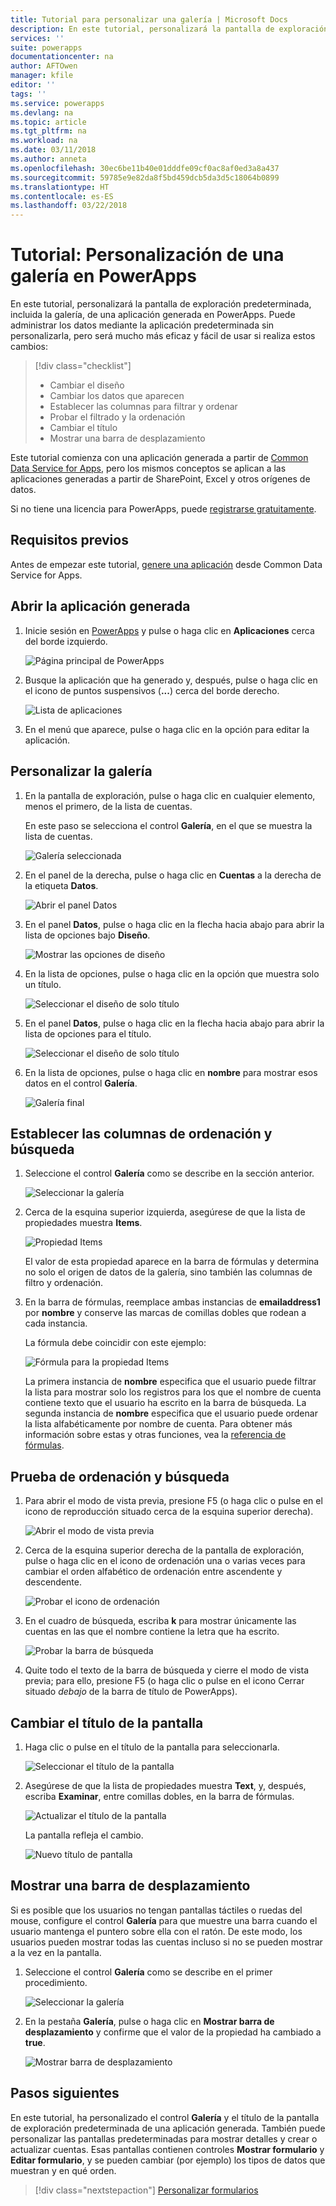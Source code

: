 ```yaml
---
title: Tutorial para personalizar una galería | Microsoft Docs
description: En este tutorial, personalizará la pantalla de exploración predeterminada, incluida la galería, de una aplicación generada en PowerApps.
services: ''
suite: powerapps
documentationcenter: na
author: AFTOwen
manager: kfile
editor: ''
tags: ''
ms.service: powerapps
ms.devlang: na
ms.topic: article
ms.tgt_pltfrm: na
ms.workload: na
ms.date: 03/11/2018
ms.author: anneta
ms.openlocfilehash: 30ec6be11b40e01dddfe09cf0ac8af0ed3a8a437
ms.sourcegitcommit: 59785e9e82da8f5bd459dcb5da3d5c18064b0899
ms.translationtype: HT
ms.contentlocale: es-ES
ms.lasthandoff: 03/22/2018
---
```

# <a name="tutorial-customize-a-gallery-in-powerapps"></a>Tutorial: Personalización de una galería en PowerApps
En este tutorial, personalizará la pantalla de exploración predeterminada, incluida la galería, de una aplicación generada en PowerApps. Puede administrar los datos mediante la aplicación predeterminada sin personalizarla, pero será mucho más eficaz y fácil de usar si realiza estos cambios:

> [!div class="checklist"]
> * Cambiar el diseño
> * Cambiar los datos que aparecen
> * Establecer las columnas para filtrar y ordenar
> * Probar el filtrado y la ordenación
> * Cambiar el título
> * Mostrar una barra de desplazamiento

Este tutorial comienza con una aplicación generada a partir de [Common Data Service for Apps](../common-data-service/data-platform-intro.md), pero los mismos conceptos se aplican a las aplicaciones generadas a partir de SharePoint, Excel y otros orígenes de datos. 

Si no tiene una licencia para PowerApps, puede [registrarse gratuitamente](../signup-for-powerapps.md).

## <a name="prerequisites"></a>Requisitos previos
Antes de empezar este tutorial, [genere una aplicación](data-platform-create-app.md) desde Common Data Service for Apps.

## <a name="open-the-generated-app"></a>Abrir la aplicación generada
1. Inicie sesión en [PowerApps](https://web.powerapps.com) y pulse o haga clic en **Aplicaciones** cerca del borde izquierdo.

    ![Página principal de PowerApps](./media/customize-layout-sharepoint/sign-in.png)

1. Busque la aplicación que ha generado y, después, pulse o haga clic en el icono de puntos suspensivos (**...**) cerca del borde derecho.

    ![Lista de aplicaciones](./media/customize-layout-sharepoint/open-for-edit.png)

1. En el menú que aparece, pulse o haga clic en la opción para editar la aplicación. 

## <a name="customize-the-gallery"></a>Personalizar la galería
1. En la pantalla de exploración, pulse o haga clic en cualquier elemento, menos el primero, de la lista de cuentas.

    En este paso se selecciona el control **Galería**, en el que se muestra la lista de cuentas.

    ![Galería seleccionada](./media/customize-layout-sharepoint/select-gallery.png)

1. En el panel de la derecha, pulse o haga clic en **Cuentas** a la derecha de la etiqueta **Datos**.

    ![Abrir el panel **Datos**](./media/customize-layout-sharepoint/open-data-pane.png)

1. En el panel **Datos**, pulse o haga clic en la flecha hacia abajo para abrir la lista de opciones bajo **Diseño**.

    ![Mostrar las opciones de diseño](./media/customize-layout-sharepoint/show-layouts.png)

1. En la lista de opciones, pulse o haga clic en la opción que muestra solo un título.

    ![Seleccionar el diseño de solo título](./media/customize-layout-sharepoint/choose-layout.png)

1. En el panel **Datos**, pulse o haga clic en la flecha hacia abajo para abrir la lista de opciones para el título.

    ![Seleccionar el diseño de solo título](./media/customize-layout-sharepoint/show-title-options.png)

1. En la lista de opciones, pulse o haga clic en **nombre** para mostrar esos datos en el control **Galería**.

    ![Galería final](./media/customize-layout-sharepoint/final-gallery.png)


## <a name="set-the-sort-and-search-columns"></a>Establecer las columnas de ordenación y búsqueda
1. Seleccione el control **Galería** como se describe en la sección anterior.

    ![Seleccionar la galería](./media/customize-layout-sharepoint/select-gallery-title.png)

2. Cerca de la esquina superior izquierda, asegúrese de que la lista de propiedades muestra **Items**.

    ![Propiedad Items](./media/customize-layout-sharepoint/items-property.png)

    El valor de esta propiedad aparece en la barra de fórmulas y determina no solo el origen de datos de la galería, sino también las columnas de filtro y ordenación.

1. En la barra de fórmulas, reemplace ambas instancias de **emailaddress1** por **nombre** y conserve las marcas de comillas dobles que rodean a cada instancia.

    La fórmula debe coincidir con este ejemplo:

    ![Fórmula para la propiedad Items](./media/customize-layout-sharepoint/items-value.png)

    La primera instancia de **nombre** especifica que el usuario puede filtrar la lista para mostrar solo los registros para los que el nombre de cuenta contiene texto que el usuario ha escrito en la barra de búsqueda. La segunda instancia de **nombre** especifica que el usuario puede ordenar la lista alfabéticamente por nombre de cuenta. Para obtener más información sobre estas y otras funciones, vea la [referencia de fórmulas](formula-reference.md).

## <a name="test-sorting-and-searching"></a>Prueba de ordenación y búsqueda
1. Para abrir el modo de vista previa, presione F5 (o haga clic o pulse en el icono de reproducción situado cerca de la esquina superior derecha).

    ![Abrir el modo de vista previa](./media/customize-layout-sharepoint/open-preview.png)

1. Cerca de la esquina superior derecha de la pantalla de exploración, pulse o haga clic en el icono de ordenación una o varias veces para cambiar el orden alfabético de ordenación entre ascendente y descendente.

    ![Probar el icono de ordenación](./media/customize-layout-sharepoint/sort-button.png)

1. En el cuadro de búsqueda, escriba **k** para mostrar únicamente las cuentas en las que el nombre contiene la letra que ha escrito.

    ![Probar la barra de búsqueda](./media/customize-layout-sharepoint/test-filter.png)

1. Quite todo el texto de la barra de búsqueda y cierre el modo de vista previa; para ello, presione F5 (o haga clic o pulse en el icono Cerrar situado *debajo* de la barra de título de PowerApps).

## <a name="change-the-title-of-the-screen"></a>Cambiar el título de la pantalla
1. Haga clic o pulse en el título de la pantalla para seleccionarla.

    ![Seleccionar el título de la pantalla](./media/customize-layout-sharepoint/select-title.png)

1. Asegúrese de que la lista de propiedades muestra **Text**, y, después, escriba **Examinar**, entre comillas dobles, en la barra de fórmulas.

    ![Actualizar el título de la pantalla](./media/customize-layout-sharepoint/change-screen-title.png)

    La pantalla refleja el cambio.

    ![Nuevo título de pantalla](./media/customize-layout-sharepoint/new-screen-title.png)

## <a name="show-a-scroll-bar"></a>Mostrar una barra de desplazamiento
Si es posible que los usuarios no tengan pantallas táctiles o ruedas del mouse, configure el control **Galería** para que muestre una barra cuando el usuario mantenga el puntero sobre ella con el ratón. De este modo, los usuarios pueden mostrar todas las cuentas incluso si no se pueden mostrar a la vez en la pantalla.

1. Seleccione el control **Galería** como se describe en el primer procedimiento.

    ![Seleccionar la galería](./media/customize-layout-sharepoint/select-gallery-sorted.png)

1. En la pestaña **Galería**, pulse o haga clic en **Mostrar barra de desplazamiento** y confirme que el valor de la propiedad ha cambiado a **true**. 

    ![Mostrar barra de desplazamiento](./media/customize-layout-sharepoint/show-scrollbar.png)

## <a name="next-steps"></a>Pasos siguientes
En este tutorial, ha personalizado el control **Galería** y el título de la pantalla de exploración predeterminada de una aplicación generada. También puede personalizar las pantallas predeterminadas para mostrar detalles y crear o actualizar cuentas. Esas pantallas contienen controles **Mostrar formulario** y **Editar formulario**, y se pueden cambiar (por ejemplo) los tipos de datos que muestran y en qué orden.

> [!div class="nextstepaction"]
> [Personalizar formularios](customize-forms-sharepoint.md)